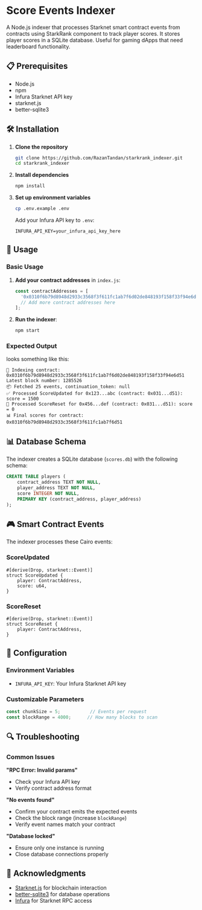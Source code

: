 # Score Events Indexer

A Node.js indexer that processes Starknet smart contract events from contracts using StarkRank component to track player scores. It stores player scores in a SQLite database. Useful for gaming dApps that need leaderboard functionality.

## 📋 Prerequisites

- Node.js
- npm
- Infura Starknet API key
- starknet.js
- better-sqlite3

## 🛠️ Installation

1. **Clone the repository**
   ```bash
   git clone https://github.com/RazanTandan/starkrank_indexer.git
   cd starkrank_indexer
   ```

2. **Install dependencies**
   ```bash
   npm install
   ```

3. **Set up environment variables**
   ```bash
   cp .env.example .env
   ```
   
   Add your Infura API key to `.env`:
   ```env
   INFURA_API_KEY=your_infura_api_key_here
   ```

## 🎯 Usage

### Basic Usage

1. **Add your contract addresses** in `index.js`:
   ```javascript
   const contractAddresses = [
     '0x0310f6b79d8948d2933c3568f3f611fc1ab7f6d02de848193f158f33f94e6d51',
     // Add more contract addresses here
   ];
   ```

2. **Run the indexer**:
   ```bash
   npm start
   ```

### Expected Output
looks something like this: 
```
🚀 Indexing contract: 0x0310f6b79d8948d2933c3568f3f611fc1ab7f6d02de848193f158f33f94e6d51
Latest block number: 1285526
📦 Fetched 25 events, continuation_token: null
✅ Processed ScoreUpdated for 0x123...abc (contract: 0x031...d51): score = 1500
🔄 Processed ScoreReset for 0x456...def (contract: 0x031...d51): score = 0
📊 Final scores for contract: 0x0310f6b79d8948d2933c3568f3f611fc1ab7f6d51
```

## 📊 Database Schema

The indexer creates a SQLite database (`scores.db`) with the following schema:

```sql
CREATE TABLE players (
    contract_address TEXT NOT NULL,
    player_address TEXT NOT NULL,
    score INTEGER NOT NULL,
    PRIMARY KEY (contract_address, player_address)
);
```

## 🎮 Smart Contract Events

The indexer processes these Cairo events:

### ScoreUpdated
```cairo
#[derive(Drop, starknet::Event)]
struct ScoreUpdated {
    player: ContractAddress,
    score: u64,
}
```

### ScoreReset  
```cairo
#[derive(Drop, starknet::Event)]
struct ScoreReset {
    player: ContractAddress,
}
```

## 🔧 Configuration

### Environment Variables
- `INFURA_API_KEY`: Your Infura Starknet API key

### Customizable Parameters
```javascript
const chunkSize = 5;           // Events per request
const blockRange = 4000;      // How many blocks to scan
```

## 🔍 Troubleshooting

### Common Issues

**"RPC Error: Invalid params"**
- Check your Infura API key
- Verify contract address format

**"No events found"**
- Confirm your contract emits the expected events
- Check the block range (increase `blockRange`)
- Verify event names match your contract

**"Database locked"**
- Ensure only one instance is running
- Close database connections properly


## 🙏 Acknowledgments

- [Starknet.js](https://github.com/0xs34n/starknet.js) for blockchain interaction
- [better-sqlite3](https://github.com/WiseLibs/better-sqlite3) for database operations
- [Infura](https://infura.io/) for Starknet RPC access
